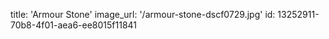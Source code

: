 title: 'Armour Stone'
image_url: '/armour-stone-dscf0729.jpg'
id: 13252911-70b8-4f01-aea6-ee8015f11841

